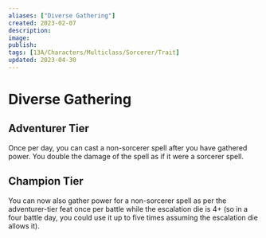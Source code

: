 ```yaml
---
aliases: ["Diverse Gathering"]
created: 2023-02-07
description: 
image: 
publish: 
tags: [13A/Characters/Multiclass/Sorcerer/Trait]
updated: 2023-04-30
---
```

# Diverse Gathering

## Adventurer Tier

Once per day, you can cast a non-sorcerer spell after you have gathered power. You double the damage of the spell as if it were a sorcerer
spell.

## Champion Tier

You can now also gather power for a non-sorcerer spell as per the adventurer-tier feat once per battle while the escalation die is 4+ (so in a four battle day, you could use it up to five times assuming the escalation die allows it).
